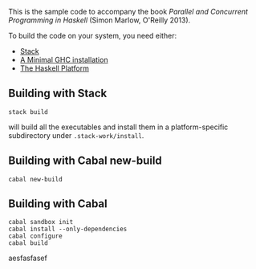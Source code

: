 This is the sample code to accompany the book *Parallel and Concurrent Programming in Haskell* (Simon Marlow, O'Reilly 2013).

To build the code on your system, you need either:

* [Stack](http://haskellstack.org)
* [A Minimal GHC installation](https://www.haskell.org/downloads)
* [The Haskell Platform](https://www.haskell.org/downloads#platform)

## Building with Stack

```
stack build
```

will build all the executables and install them in a platform-specific
subdirectory under `.stack-work/install`.

## Building with Cabal new-build

```
cabal new-build
```

## Building with Cabal

```
cabal sandbox init
cabal install --only-dependencies
cabal configure
cabal build
```

aesfasfasef
